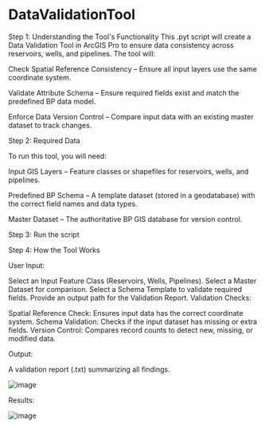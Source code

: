 # DataValidationTool
Step 1: Understanding the Tool's Functionality
This .pyt script will create a Data Validation Tool in ArcGIS Pro to ensure data consistency across reservoirs, wells, and pipelines. The tool will:

Check Spatial Reference Consistency – Ensure all input layers use the same coordinate system.

Validate Attribute Schema – Ensure required fields exist and match the predefined BP data model.

Enforce Data Version Control – Compare input data with an existing master dataset to track changes.


Step 2: Required Data

To run this tool, you will need:

Input GIS Layers – Feature classes or shapefiles for reservoirs, wells, and pipelines.

Predefined BP Schema – A template dataset (stored in a geodatabase) with the correct field names and data types.

Master Dataset – The authoritative BP GIS database for version control.

Step 3: Run the script

Step 4: How the Tool Works

User Input:

Select an Input Feature Class (Reservoirs, Wells, Pipelines).
Select a Master Dataset for comparison.
Select a Schema Template to validate required fields.
Provide an output path for the Validation Report.
Validation Checks:

Spatial Reference Check: Ensures input data has the correct coordinate system.
Schema Validation: Checks if the input dataset has missing or extra fields.
Version Control: Compares record counts to detect new, missing, or modified data.

Output:

A validation report (.txt) summarizing all findings.


![image](https://github.com/user-attachments/assets/b11f4e94-54cd-4c1d-bd09-e359a8b8c6fc)




Results:

![image](https://github.com/user-attachments/assets/cb11fe3d-8cc4-4cee-a208-51c2ecb6d6b3)

